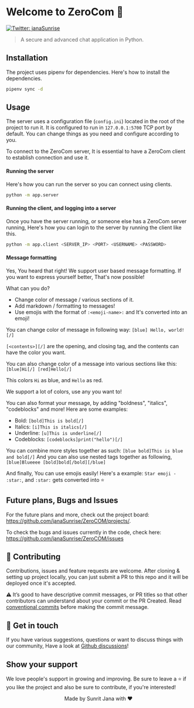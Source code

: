 # Welcome to ZeroCom 👋

[![Twitter: janaSunrise](https://img.shields.io/twitter/follow/janaSunrise.svg?style=social)](https://twitter.com/janaSunrise)

> A secure and advanced chat application in Python.

## Installation

The project uses pipenv for dependencies. Here's how to install the dependencies.

```sh
pipenv sync -d
```

## Usage

The server uses a configuration file (`config.ini`) located in the root of the project to
run it. It is configured to run in `127.0.0.1:5700` TCP port by default. You can change things
as you need and configure according to you.

To connect to the ZeroCom server, It is essential to have a ZeroCom client to establish
connection and use it.

#### Running the server

Here's how you can run the server so you can connect using clients.

```sh
python -m app.server
```

#### Running the client, and logging into a server

Once you have the server running, or someone else has a ZeroCom server running,
Here's how you can login to the server by running the client like this.

```sh
python -m app.client <SERVER_IP> <PORT> <USERNAME> <PASSWORD>
```

#### Message formatting

Yes, You heard that right! We support user based message formatting. If you want
to express yourself better, That's now possible!

What can you do?

- Change color of message / various sections of it.
- Add markdown / formatting to messages!
- Use emojis with the format of `:<emoji-name>:` and It's converted into an emoji!

You can change color of message in following way: `[blue] Hello, world! [/]`

`[<contents>][/]` are the opening, and closing tag, and the contents can have the color you want.

You can also change color of a message into various sections like this: `[blue]Hi[/] [red]Hello[/]`

This colors `Hi` as blue, and `Hello` as red.

We support a lot of colors, use any you want to!

You can also format your message, by adding "boldness", "italics", "codeblocks" and more! Here are
some examples:

- Bold: `[bold]This is bold[/]`
- Italics: `[i]This is italics[/]`
- Underline: `[u]This is underline[/]`
- Codeblocks: `[codeblocks]print("hello")[/]`

You can combine more styles together as such: `[blue bold]This is blue and bold[/]`
And you can also use nested tags together as following, `[blue]Blueeee [bold]bold[/bold][/blue]`

And finally, You can use emojis easily! Here's a example: `Star emoji - :star:`, and `:star:`
gets converted into ⭐

## Future plans, Bugs and Issues

For the future plans and more, check out the project board: https://github.com/janaSunrise/ZeroCOM/projects/.

To check the bugs and issues currently in the code, check here: https://github.com/janaSunrise/ZeroCOM/issues

## 🤝 Contributing

Contributions, issues and feature requests are welcome. After cloning & setting up project locally, you can just submit
a PR to this repo and it will be deployed once it's accepted.

⚠️ It’s good to have descriptive commit messages, or PR titles so that other contributors can understand about your
commit or the PR Created. Read [conventional commits](https://www.conventionalcommits.org/en/v1.0.0-beta.3/) before
making the commit message.

## 💬 Get in touch

If you have various suggestions, questions or want to discuss things with our community, Have a look at
[Github discussions](https://github.com/janaSunrise/ZeroCom/discussions)!

## Show your support

We love people's support in growing and improving. Be sure to leave a ⭐️ if you like the project and
also be sure to contribute, if you're interested!

<div align="center">
  Made by Sunrit Jana with ❤️
</div>
